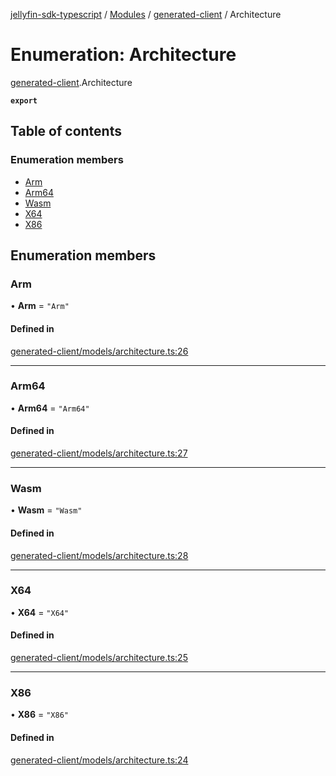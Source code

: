 [jellyfin-sdk-typescript](../README.md) / [Modules](../modules.md) / [generated-client](../modules/generated_client.md) / Architecture

# Enumeration: Architecture

[generated-client](../modules/generated_client.md).Architecture

**`export`**

## Table of contents

### Enumeration members

- [Arm](generated_client.Architecture.md#arm)
- [Arm64](generated_client.Architecture.md#arm64)
- [Wasm](generated_client.Architecture.md#wasm)
- [X64](generated_client.Architecture.md#x64)
- [X86](generated_client.Architecture.md#x86)

## Enumeration members

### Arm

• **Arm** = `"Arm"`

#### Defined in

[generated-client/models/architecture.ts:26](https://github.com/thornbill/jellyfin-sdk-typescript/blob/644c849/src/generated-client/models/architecture.ts#L26)

___

### Arm64

• **Arm64** = `"Arm64"`

#### Defined in

[generated-client/models/architecture.ts:27](https://github.com/thornbill/jellyfin-sdk-typescript/blob/644c849/src/generated-client/models/architecture.ts#L27)

___

### Wasm

• **Wasm** = `"Wasm"`

#### Defined in

[generated-client/models/architecture.ts:28](https://github.com/thornbill/jellyfin-sdk-typescript/blob/644c849/src/generated-client/models/architecture.ts#L28)

___

### X64

• **X64** = `"X64"`

#### Defined in

[generated-client/models/architecture.ts:25](https://github.com/thornbill/jellyfin-sdk-typescript/blob/644c849/src/generated-client/models/architecture.ts#L25)

___

### X86

• **X86** = `"X86"`

#### Defined in

[generated-client/models/architecture.ts:24](https://github.com/thornbill/jellyfin-sdk-typescript/blob/644c849/src/generated-client/models/architecture.ts#L24)
